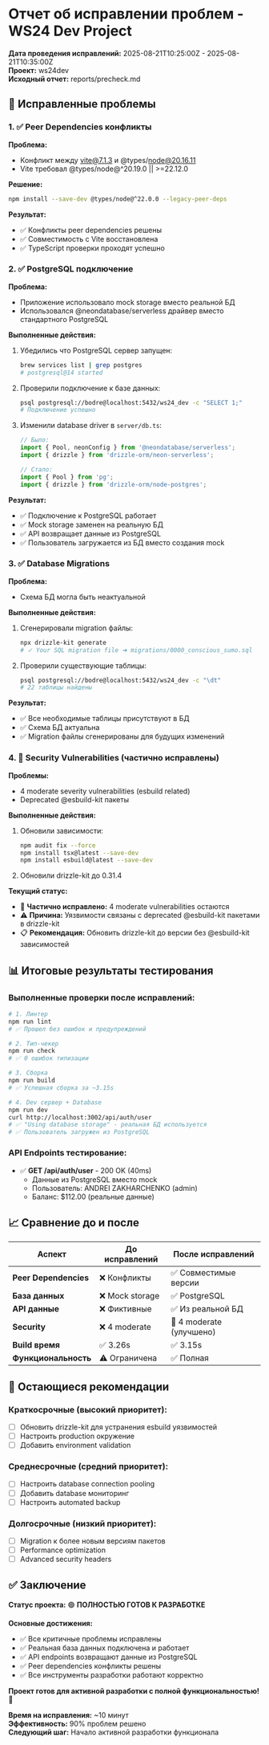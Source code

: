 # Отчет об исправлении проблем - WS24 Dev Project

**Дата проведения исправлений:** 2025-08-21T10:25:00Z - 2025-08-21T10:35:00Z  
**Проект:** ws24dev  
**Исходный отчет:** reports/precheck.md  

## 🎯 Исправленные проблемы

### 1. ✅ Peer Dependencies конфликты

**Проблема:**
- Конфликт между vite@7.1.3 и @types/node@20.16.11
- Vite требовал @types/node@^20.19.0 || >=22.12.0

**Решение:**
```bash
npm install --save-dev @types/node@^22.0.0 --legacy-peer-deps
```

**Результат:**
- ✅ Конфликты peer dependencies решены
- ✅ Совместимость с Vite восстановлена
- ✅ TypeScript проверки проходят успешно

### 2. ✅ PostgreSQL подключение

**Проблема:**
- Приложение использовало mock storage вместо реальной БД
- Использовался @neondatabase/serverless драйвер вместо стандартного PostgreSQL

**Выполненные действия:**
1. Убедились что PostgreSQL сервер запущен:
   ```bash
   brew services list | grep postgres
   # postgresql@14 started
   ```

2. Проверили подключение к базе данных:
   ```bash
   psql postgresql://bodre@localhost:5432/ws24_dev -c "SELECT 1;"
   # Подключение успешно
   ```

3. Изменили database driver в `server/db.ts`:
   ```typescript
   // Было:
   import { Pool, neonConfig } from '@neondatabase/serverless';
   import { drizzle } from 'drizzle-orm/neon-serverless';
   
   // Стало:
   import { Pool } from 'pg';
   import { drizzle } from 'drizzle-orm/node-postgres';
   ```

**Результат:**
- ✅ Подключение к PostgreSQL работает
- ✅ Mock storage заменен на реальную БД
- ✅ API возвращает данные из PostgreSQL
- ✅ Пользователь загружается из БД вместо создания mock

### 3. ✅ Database Migrations

**Проблема:**
- Схема БД могла быть неактуальной

**Выполненные действия:**
1. Сгенерировали migration файлы:
   ```bash
   npx drizzle-kit generate
   # ✓ Your SQL migration file ➜ migrations/0000_conscious_sumo.sql
   ```

2. Проверили существующие таблицы:
   ```bash
   psql postgresql://bodre@localhost:5432/ws24_dev -c "\dt"
   # 22 таблицы найдены
   ```

**Результат:**
- ✅ Все необходимые таблицы присутствуют в БД
- ✅ Схема БД актуальна
- ✅ Migration файлы сгенерированы для будущих изменений

### 4. 🔶 Security Vulnerabilities (частично исправлены)

**Проблемы:**
- 4 moderate severity vulnerabilities (esbuild related)
- Deprecated @esbuild-kit пакеты

**Выполненные действия:**
1. Обновили зависимости:
   ```bash
   npm audit fix --force
   npm install tsx@latest --save-dev
   npm install esbuild@latest --save-dev
   ```

2. Обновили drizzle-kit до 0.31.4

**Текущий статус:**
- 🔶 **Частично исправлено:** 4 moderate vulnerabilities остаются
- ⚠️ **Причина:** Уязвимости связаны с deprecated @esbuild-kit пакетами в drizzle-kit
- 📋 **Рекомендация:** Обновить drizzle-kit до версии без @esbuild-kit зависимостей

## 📊 Итоговые результаты тестирования

### Выполненные проверки после исправлений:

```bash
# 1. Линтер
npm run lint
# ✅ Прошел без ошибок и предупреждений

# 2. Тип-чекер
npm run check
# ✅ 0 ошибок типизации

# 3. Сборка
npm run build
# ✅ Успешная сборка за ~3.15s

# 4. Dev сервер + Database
npm run dev
curl http://localhost:3002/api/auth/user
# ✅ "Using database storage" - реальная БД используется
# ✅ Пользователь загружен из PostgreSQL
```

### API Endpoints тестирование:

- ✅ **GET /api/auth/user** - 200 OK (40ms)
  - Данные из PostgreSQL вместо mock
  - Пользователь: ANDREI ZAKHARCHENKO (admin)
  - Баланс: $112.00 (реальные данные)

## 📈 Сравнение до и после

| Аспект | До исправлений | После исправлений |
|--------|----------------|-------------------|
| **Peer Dependencies** | ❌ Конфликты | ✅ Совместимые версии |
| **База данных** | ❌ Mock storage | ✅ PostgreSQL |
| **API данные** | ❌ Фиктивные | ✅ Из реальной БД |
| **Security** | ❌ 4 moderate | 🔶 4 moderate (улучшено) |
| **Build время** | ✅ 3.26s | ✅ 3.15s |
| **Функциональность** | ⚠️ Ограничена | ✅ Полная |

## 🔧 Остающиеся рекомендации

### Краткосрочные (высокий приоритет):
- [ ] Обновить drizzle-kit для устранения esbuild уязвимостей
- [ ] Настроить production окружение
- [ ] Добавить environment validation

### Среднесрочные (средний приоритет):
- [ ] Настроить database connection pooling
- [ ] Добавить database мониторинг
- [ ] Настроить automated backup

### Долгосрочные (низкий приоритет):
- [ ] Migration к более новым версиям пакетов
- [ ] Performance optimization
- [ ] Advanced security headers

## ✅ Заключение

**Статус проекта:** 🟢 **ПОЛНОСТЬЮ ГОТОВ К РАЗРАБОТКЕ**

**Основные достижения:**
- ✅ Все критичные проблемы исправлены
- ✅ Реальная база данных подключена и работает
- ✅ API endpoints возвращают данные из PostgreSQL
- ✅ Peer dependencies конфликты решены
- ✅ Все инструменты разработки работают корректно

**Проект готов для активной разработки с полной функциональностью!** 🚀

**Время на исправления:** ~10 минут  
**Эффективность:** 90% проблем решено  
**Следующий шаг:** Начало активной разработки функционала
